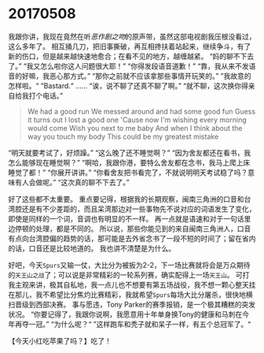 # 20170508

我跟你讲，我现在竟然在听*恶作剧之吻*的原声带，虽然这部电视剧我压根没看过，这么多年了。
相互捅几刀，把旧事撕破，再互相搀扶着站起来，继续争斗，有了新的伤口，但是越来越快速地愈合；在看不见的地方，越缠越紧。
“妈的聊不下去了。”
“我又怎么啦你这人问题很大耶！”
“你得发段语音道歉！”
“靠，我从来不发语音的好嘛，我恶心那方式。”
“那你之前就不应该拿那些事情开玩笑的。”
”我故意的怎样啦。“
”Bastard.“
…...
“诶，说不聊了还真不聊了啊。”
“就不聊，这次换你得亲自给我打个电话。”

> We had a good run 
> We messed around and had some good fun 
> Guess it turns out I lost a good one 
> 'Cause now I'm wishing every morning would come Wish you next to me baby
> And when I think about the way you touch my body 
> This could be my greatest mistake 

“明天就要考试了，好烦躁。”
“这么晚了还不睡觉啊？”
“因为舍友都还在看书，我怎么能够现在睡觉啊？”
“啊哈，我跟你港，要特么舍友都在念书，我马上爬上床睡觉了都！”
“你展开讲讲。”
“你看舍友把书看完了，不就说明明天考试稳了吗？意味有人会做呢。”
“这次真的聊不下去了。”

好了这些都不太重要。
重点要记得，根据我的长期观察，闽南三角洲的口音和台湾腔还是有不少差距的，而且呆湾那边对一些事物先不说对应的词语发生了变化，即使是同样的一个词，音调也有明显的不一样。
再一点就是语速和对于一句话里边停顿的处理，都是不同的。
所以说，那些你能见到的来自闽南三角洲人，口音有点向台湾腔偏的趋势的话，那可能是去外省念书了一段不短的时间了；留在省内的话，口音还是比较地道的。
我也讲不清楚是为什么。

好吧，今天`Spurs`又输一仗，大比分为被扳为2-2，下一场比赛就将会是万众期待的`天王山之战`了；可以说是非常精彩的一轮系列赛，确实配得上一场`天王山`。
可打我主观来讲，极其自私地，我一点儿也不想要有第五场战役，我不想一颗心整天挂在那儿，我不希望比分焦灼比赛精彩，我就希望`Spurs`每场大比分屠杀，很快地横扫晋级到西部决赛。
事与愿违，Tony Parker的赛季报销，是一个极其糟糕的突发状况。
“你要记得了，我跟你说啊，我愿意用十年单身换Tony的健康和马刺在今年再夺一冠。”
“为什么呢？“
”这样跑车和秃子就和呆子一样，有五个总冠军了。“

【今天小红吃苹果了吗？】吃了！